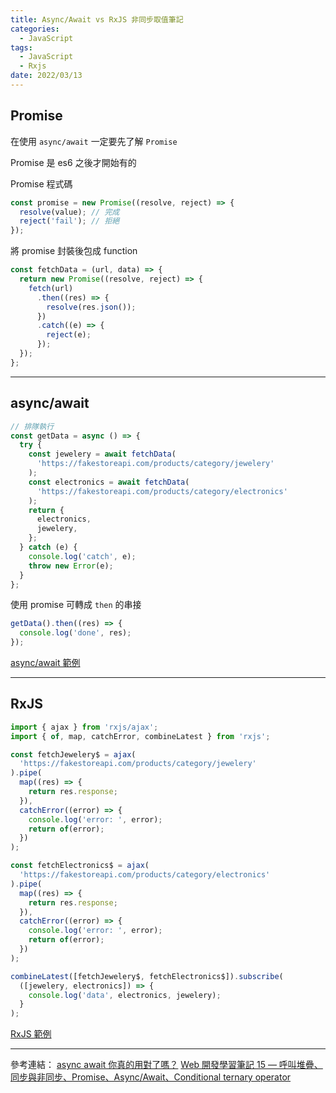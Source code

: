 ```yaml
---
title: Async/Await vs RxJS 非同步取值筆記
categories:
  - JavaScript
tags:
  - JavaScript
  - Rxjs
date: 2022/03/13
---
```


## Promise

在使用 `async/await` 一定要先了解 `Promise`

Promise 是 es6 之後才開始有的

Promise 程式碼

```js
const promise = new Promise((resolve, reject) => {
  resolve(value); // 完成
  reject('fail'); // 拒絕
});
```

將 promise 封裝後包成 function

```js
const fetchData = (url, data) => {
  return new Promise((resolve, reject) => {
    fetch(url)
      .then((res) => {
        resolve(res.json());
      })
      .catch((e) => {
        reject(e);
      });
  });
};
```

---

## async/await

```js
// 排隊執行
const getData = async () => {
  try {
    const jewelery = await fetchData(
      'https://fakestoreapi.com/products/category/jewelery'
    );
    const electronics = await fetchData(
      'https://fakestoreapi.com/products/category/electronics'
    );
    return {
      electronics,
      jewelery,
    };
  } catch (e) {
    console.log('catch', e);
    throw new Error(e);
  }
};
```

使用 promise 可轉成 `then` 的串接

```js
getData().then((res) => {
  console.log('done', res);
});
```

[async/await 範例](https://stackblitz.com/edit/js-abcrfb)

---

## RxJS

```ts
import { ajax } from 'rxjs/ajax';
import { of, map, catchError, combineLatest } from 'rxjs';

const fetchJewelery$ = ajax(
  'https://fakestoreapi.com/products/category/jewelery'
).pipe(
  map((res) => {
    return res.response;
  }),
  catchError((error) => {
    console.log('error: ', error);
    return of(error);
  })
);

const fetchElectronics$ = ajax(
  'https://fakestoreapi.com/products/category/electronics'
).pipe(
  map((res) => {
    return res.response;
  }),
  catchError((error) => {
    console.log('error: ', error);
    return of(error);
  })
);

combineLatest([fetchJewelery$, fetchElectronics$]).subscribe(
  ([jewelery, electronics]) => {
    console.log('data', electronics, jewelery);
  }
);
```

[RxJS 範例](https://stackblitz.com/edit/rxjs-axmpfg)

---

參考連結：
[async await 你真的用對了嗎？](https://iter01.com/557755.html)
[Web 開發學習筆記 15 — 呼叫堆疊、同步與非同步、Promise、Async/Await、Conditional ternary operator](https://teagan-hsu.coderbridge.io/2021/01/03/javascript-async-promise/)
